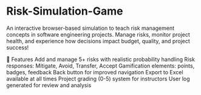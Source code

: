 # Risk-Simulation-Game
An interactive browser-based simulation to teach risk management concepts in software engineering projects.
Manage risks, monitor project health, and experience how decisions impact budget, quality, and project success!


🚀 Features
Add and manage 5+ risks with realistic probability handling
Risk responses: Mitigate, Avoid, Transfer, Accept
Gamification elements: points, badges, feedback
Back button for improved navigation
Export to Excel available at all times
Project grading (0-5) system for instructors
User log generated for review and analysis
